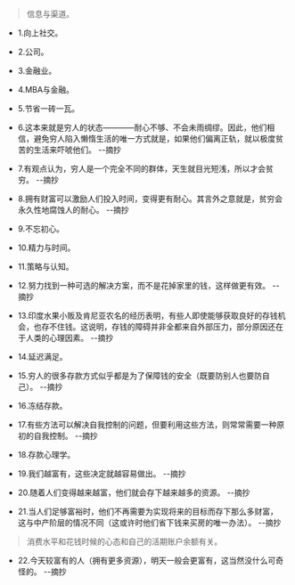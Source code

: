 >信息与渠道。

- 1.向上社交。

- 2.公司。

- 3.金融业。

- 4.MBA与金融。

- 5.节省一砖一瓦。

- 6.这本来就是穷人的状态————耐心不够、不会未雨绸缪。因此，他们相信，避免穷人陷入懒惰生活的唯一方式就是，如果他们偏离正轨，就以极度贫苦的生活来吓唬他们。 --摘抄

- 7.有观点认为，穷人是一个完全不同的群体，天生就目光短浅，所以才会贫穷。 --摘抄

- 8.拥有财富可以激励人们投入时间，变得更有耐心。其言外之意就是，贫穷会永久性地腐蚀人的耐心。 --摘抄

- 9.不忘初心。

- 10.精力与时间。

- 11.策略与认知。

- 12.努力找到一种可选的解决方案，而不是花掉家里的钱，这样做更有效。 --摘抄

- 13.印度水果小贩及肯尼亚农名的经历表明，有些人即使能够获取良好的存钱机会，也存不住钱。这说明，存钱的障碍并非全都来自外部压力，部分原因还在于人类的心理因素。 --摘抄

- 14.延迟满足。

- 15.穷人的很多存款方式似乎都是为了保障钱的安全（既要防别人也要防自己）。 --摘抄

- 16.冻结存款。

- 17.有些方法可以解决自我控制的问题，但要利用这些方法，则常常需要一种原初的自我控制。 --摘抄

- 18.存款心理学。

- 19.我们越富有，这些决定就越容易做出。 --摘抄

- 20.随着人们变得越来越富，他们就会存下越来越多的资源。 --摘抄

- 21.当人们足够富裕时，他们不再需要为实现将来的目标而存下那么多财富，这与中产阶层的情况不同（这或许时他们省下钱来买房的唯一办法）。 --摘抄

>消费水平和花钱时候的心态和自己的活期账户余额有关。

- 22.今天较富有的人（拥有更多资源），明天一般会更富有，这当然没什么可奇怪的。 --摘抄
